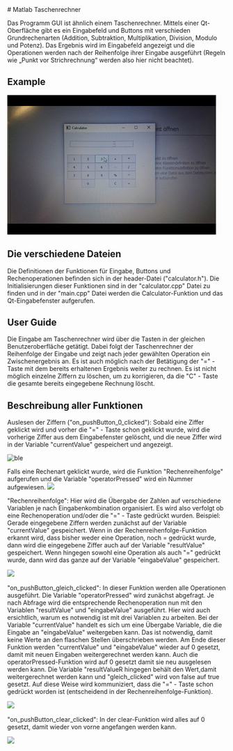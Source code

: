 
<snippet>
  <content>
# Matlab Taschenrechner

Das Programm GUI ist ähnlich einem Taschenrechner.
Mittels einer Qt-Oberfläche gibt es ein Eingabefeld und Buttons mit verschieden Grundrechenarten (Addition, Subtraktion, Multiplikation, Division, Modulo und Potenz).
Das Ergebnis wird im Eingabefeld angezeigt und die Operationen werden nach der Reihenfolge
ihrer Eingabe ausgeführt (Regeln wie „Punkt vor Strichrechnung“ werden also hier nicht beachtet).

## Example

![Example](giphy.gif)

## Die verschiedene Dateien

Die Definitionen der Funktionen für Eingabe, Buttons und Rechenoperationen befinden sich in der header-Datei ("calculator.h").
Die Initialisierungen dieser Funktionen sind in der "calculator.cpp" Datei zu finden und in der "main.cpp" Datei werden die Calculator-Funktion und das Qt-Eingabefenster aufgerufen.

## User Guide

Die Eingabe am Taschenrechner wird über die Tasten in der gleichen Benutzeroberfläche getätigt. Dabei folgt der Taschenrechner der Reihenfolge der Eingabe und zeigt nach jeder gewählten Operation ein Zwischenergebnis an. Es ist auch möglich nach der Betätigung der "=" - Taste mit dem bereits erhaltenen Ergebnis weiter zu rechnen. Es ist nicht möglich einzelne Ziffern zu löschen, um zu korrigieren, da die "C" - Taste die gesamte bereits eingegebene Rechnung löscht.

## Beschreibung aller Funktionen

Auslesen der Ziffern ("on_pushButton_0_clicked"):
Sobald eine Ziffer geklickt wird und vorher die "=" - Taste schon geklickt wurde, wird die vorherige Ziffer aus dem Eingabefenster gelöscht, und die neue Ziffer wird in der Variable "currentValue" gespeichert und angezeigt.

![ble](https://cloud.githubusercontent.com/assets/20473063/18052695/1af86332-6dfc-11e6-97eb-8b1fe954e8fd.png)

 Falls eine Rechenart geklickt wurde, wird die Funktion "Rechenreihenfolge" aufgerufen und die Variable "operatorPressed" wird ein Nummer aufgewiesen.
![](https://cloud.githubusercontent.com/assets/20473063/18052783/94dcab36-6dfc-11e6-9306-7e7b6b9ad223.png)

"Rechenreihenfolge":
Hier wird die Übergabe der Zahlen auf verschiedene Variablen je nach Eingabenkombination organisiert. Es wird also verfolgt ob eine Rechenoperation und/oder die "=" - Taste gedrückt wurden.
Beispiel: Gerade eingegebene Ziffern werden zunächst auf der Variable "currentValue" gespeichert. Wenn in der Rechenreihenfolge-Funktion erkannt wird, dass bisher weder eine Operation, noch = gedrückt wurde, dann wird die eingegebene Ziffer auch auf der Variable "resultValue" gespeichert.
Wenn hingegen sowohl eine Operation als auch "=" gedrückt wurde, dann wird das ganze auf der Variable "eingabeValue" gespeichert.

![](https://cloud.githubusercontent.com/assets/20473063/18053068/fa66bc20-6dfd-11e6-823f-366030129f13.png)

"on_pushButton_gleich_clicked":
In dieser Funktion werden alle Operationen ausgeführt. Die Variable "operatorPressed" wird zunächst abgefragt. Je nach Abfrage wird die entsprechende Rechenoperation nun mit den Variablen "resultValue" und "eingabeValue" ausgeführt. Hier wird auch ersichtlich, warum es notwendig ist mit drei Variablen zu arbeiten. Bei der Variable "currentValue" handelt es sich um eine Übergabe Variable, die die Eingabe an "eingabeValue" weitergeben kann. Das ist notwendig, damit keine Werte an den flaschen Stellen überschrieben werden. Am Ende dieser Funktion werden "currentValue" und "eingabeValue" wieder auf 0 gesetzt, damit mit neuen Eingaben weitergerechnet werden kann. Auch die operatorPressed-Funktion wird auf 0 gesetzt damit sie neu ausgelesen werden kann. Die Variable "resultValueR hingegen behält den Wert,damit weitergerechnet werden kann und "gleich_clicked" wird von false auf true gesetzt. Auf diese Weise wird kommuniziert, dass die "=" - Taste schon gedrückt worden ist (entscheidend in der Rechenreihenfolge-Funktion).

![](https://cloud.githubusercontent.com/assets/20473063/18053072/fd55946a-6dfd-11e6-9c95-04b987481f4b.png)

"on_pushButton_clear_clicked":
In der clear-Funktion wird alles auf 0 gesetzt, damit wieder von vorne angefangen werden kann.

![](https://cloud.githubusercontent.com/assets/20473063/18053074/0050f286-6dfe-11e6-8656-0539aa37a692.png)


